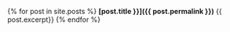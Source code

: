 {% for post in site.posts %}
**[post.title }}]({{ post.permalink }})**
{{ post.excerpt}}
{% endfor %}
